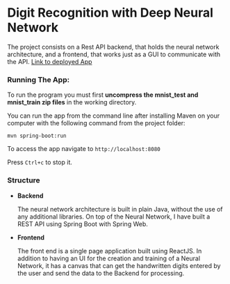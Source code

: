 # Digit Recognition with Deep Neural Network 
The project consists on a Rest API backend, that holds the neural network architecture, and a frontend, that works just as a GUI to communicate with the API. [Link to deployed App](https://digit-recognition-fullstack.herokuapp.com/)

  ### Running The App:
  
   To run the program you must first __uncompress the mnist_test and mnist_train zip files__ in the working directory.

   You can run the app from the command line after installing Maven on your computer with the following command
   from the project folder:

   `mvn spring-boot:run`
   
   To access the app navigate to `http://localhost:8080`
      
   Press `Ctrl+c` to stop it.
 
 ### Structure 
  
  * __Backend__
  
    The neural network architecture is built in plain Java, without the use of any additional libraries. On top of the Neural Network, I
    have built a REST API using Spring Boot with Spring Web.

  * __Frontend__
  
    The front end is a single page application built using ReactJS. In addition to having an UI for the creation and training of a
    Neural Network, it has a canvas that can get the handwritten digits entered by the user and send the data to the Backend for processing.
  
    
 
